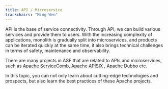 ```yaml
---
title: API / Microservice
trackchairs: "Ming Wen"
---
```

API is the base of service connectivity. Through API, we can build various services and provide them to users. With the increasing complexity of applications, monolith is gradually split into microservices, and products can be iterated quickly at the same time, it also brings technical challenges in terms of safety, maintenance and observability.

There are many projects in ASF that are related to APIs and microservices, such as [Apache ServiceComb](https://servicecomb.apache.org/), [Apache APISIX](https://apisix.apache.org/) , [Apache Dubbo](https://dubbo.apache.org/) etc.

In this topic, you can not only learn about cutting-edge technologies and prospects, but also learn the best practices of these Apache projects.
